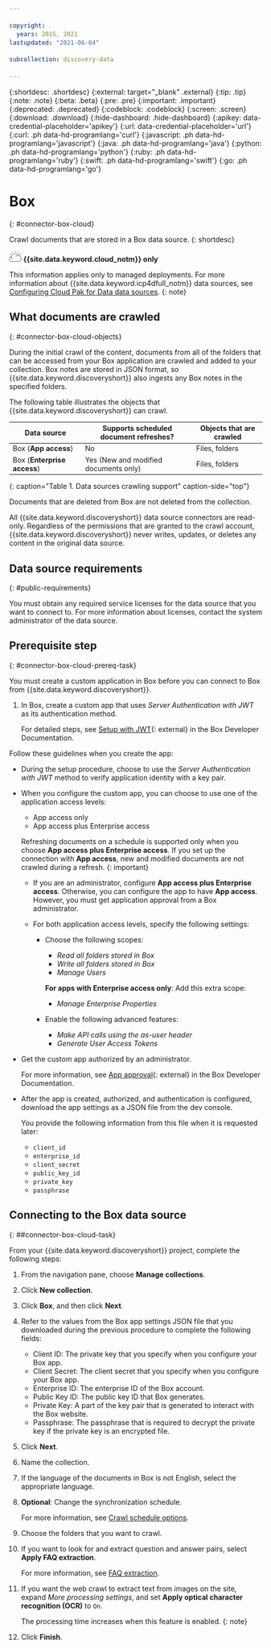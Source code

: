 ```yaml
---

copyright:
  years: 2015, 2021
lastupdated: "2021-06-04"

subcollection: discovery-data

---
```


{:shortdesc: .shortdesc}
{:external: target="_blank" .external}
{:tip: .tip}
{:note: .note}
{:beta: .beta}
{:pre: .pre}
{:important: .important}
{:deprecated: .deprecated}
{:codeblock: .codeblock}
{:screen: .screen}
{:download: .download}
{:hide-dashboard: .hide-dashboard}
{:apikey: data-credential-placeholder='apikey'} 
{:url: data-credential-placeholder='url'}
{:curl: .ph data-hd-programlang='curl'}
{:javascript: .ph data-hd-programlang='javascript'}
{:java: .ph data-hd-programlang='java'}
{:python: .ph data-hd-programlang='python'}
{:ruby: .ph data-hd-programlang='ruby'}
{:swift: .ph data-hd-programlang='swift'}
{:go: .ph data-hd-programlang='go'}

# Box
{: #connector-box-cloud}

Crawl documents that are stored in a Box data source.
{: shortdesc}

![IBM Cloud only](images/ibm-cloud.png) **{{site.data.keyword.cloud_notm}} only**

This information applies only to managed deployments. For more information about {{site.data.keyword.icp4dfull_notm}} data sources, see [Configuring Cloud Pak for Data data sources](/docs/discovery-data?topic=discovery-data-collection-types).
{: note}

## What documents are crawled
{: #connector-box-cloud-objects}

During the initial crawl of the content, documents from all of the folders that can be accessed from your Box application are crawled and added to your collection. Box notes are stored in JSON format, so {{site.data.keyword.discoveryshort}} also ingests any Box notes in the specified folders.

The following table illustrates the objects that {{site.data.keyword.discoveryshort}} can crawl.

| Data source | Supports scheduled document refreshes? | Objects that are crawled |
|-------------|----------------------------------------|--------------------------|
| Box (**App access**) | No | Files, folders |
| Box (**Enterprise access**)  | Yes (New and modified documents only) | Files, folders |
{: caption="Table 1. Data sources crawling support" caption-side="top"}

Documents that are deleted from Box are not deleted from the collection.

All {{site.data.keyword.discoveryshort}} data source connectors are read-only. Regardless of the permissions that are granted to the crawl account, {{site.data.keyword.discoveryshort}} never writes, updates, or deletes any content in the original data source.

## Data source requirements
{: #public-requirements}

You must obtain any required service licenses for the data source that you want to connect to. For more information about licenses, contact the system administrator of the data source.

## Prerequisite step
{: #connector-box-cloud-prereq-task}

You must create a custom application in Box before you can connect to Box from {{site.data.keyword.discoveryshort}}.

1.  In Box, create a custom app that uses *Server Authentication with JWT* as its authentication method. 

    For detailed steps, see [Setup with JWT](https://developer.box.com/guides/applications/custom-apps/jwt-setup/){: external} in the Box Developer Documentation.

Follow these guidelines when you create the app:

- During the setup procedure, choose to use the *Server Authentication with JWT* method to verify application identity with a key pair.
- When you configure the custom app, you can choose to use one of the application access levels:

  - App access only
  - App access plus Enterprise access

  Refreshing documents on a schedule is supported only when you choose **App access plus Enterprise access**. If you set up the connection with **App access**, new and modified documents are not crawled during a refresh.
  {: important}

  - If you are an administrator, configure **App access plus Enterprise access**. Otherwise, you can configure the app to have **App access**. However, you must get application approval from a Box administrator.
  
  - For both application access levels, specify the following settings:

    - Choose the following scopes:

      - *Read all folders stored in Box*
      - *Write all folders stored in Box*
      - *Manage Users*

      **For apps with Enterprise access only**: Add this extra scope:

      - *Manage Enterprise Properties*
    - Enable the following advanced features:

       - *Make API calls using the as-user header*
       - *Generate User Access Tokens*

- Get the custom app authorized by an administrator.

  For more information, see [App approval](https://developer.box.com/guides/applications/custom-apps/app-approval/){: external} in the Box Developer Documentation.
- After the app is created, authorized, and authentication is configured, download the app settings as a JSON file from the dev console.

  You provide the following information from this file when it is requested later:

    -  `client_id`
    -  `enterprise_id`
    -  `client_secret`
    -  `public_key_id`
    -  `private_key`
    -  `passphrase`

## Connecting to the Box data source
{: ##connector-box-cloud-task}

From your {{site.data.keyword.discoveryshort}} project, complete the following steps:

1.  From the navigation pane, choose **Manage collections**.
1.  Click **New collection**.
1.  Click **Box**, and then click **Next**.
1.  Refer to the values from the Box app settings JSON file that you downloaded during the previous procedure to complete the following fields:

    - Client ID: The private key that you specify when you configure your Box app.
    - Client Secret: The client secret that you specify when you configure your Box app.
    - Enterprise ID: The enterprise ID of the Box account.
    - Public Key ID: The public key ID that Box generates.
    - Private Key: A part of the key pair that is generated to interact with the Box website.
    - Passphrase: The passphrase that is required to decrypt the private key if the private key is an encrypted file.
1.  Click **Next**.
1.  Name the collection.
1.  If the language of the documents in Box is not English, select the appropriate language.
1.  **Optional**: Change the synchronization schedule. 

    For more information, see [Crawl schedule options](/docs/discovery-data?topic=discovery-data-collections#crawlschedule).
1.  Choose the folders that you want to crawl.
1.  If you want to look for and extract question and answer pairs, select **Apply FAQ extraction**.

    For more information, see [FAQ extraction](/docs/discovery-data?topic=discovery-data-sources#faq-extraction).

1.  If you want the web crawl to extract text from images on the site, expand *More processing settings*, and set **Apply optical character recognition (OCR)** to `On`.

    The processing time increases when this feature is enabled.
    {: note}

1.  Click **Finish**.
